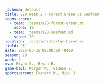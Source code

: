 ```yaml
---
_schema: default
title: S28 Week 2 - Forest Green vs Seafoam
teams-score:
  - team: _teams/s28-forest-green.md
    score: 19
  - team: _teams/s28-seafoam.md
    score: 20
location: _locations/carter-baron.md
field: '3'
date: 2025-03-16 09:00:00 -0400
season: 28
week: 2
mvp: Bryan S., Bryan B.
game-ball: Morgan W., Gideon Y.
sportsperson: Everett W., Nick J.
---
```

